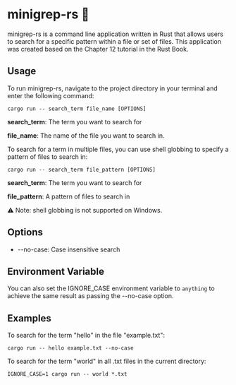 # minigrep-rs 🦀

minigrep-rs is a command line application written in Rust that allows users to search for a specific pattern within a file or set of files. This application was created based on the Chapter 12 tutorial in the Rust Book.

## Usage

To run minigrep-rs, navigate to the project directory in your terminal and enter the following command:

```shell
cargo run -- search_term file_name [OPTIONS]
```

**search_term**: The term you want to search for

**file_name**: The name of the file you want to search in.

To search for a term in multiple files, you can use shell globbing to specify a pattern of files to search in:

```
cargo run -- search_term file_pattern [OPTIONS]
```

**search_term**: The term you want to search for

**file_pattern**: A pattern of files to search in

⚠️ Note: shell globbing is not supported on Windows.

## Options

- --no-case: Case insensitive search

## Environment Variable

You can also set the IGNORE_CASE environment variable to `anything` to achieve the same result as passing the --no-case option.

## Examples

To search for the term "hello" in the file "example.txt":

```
cargo run -- hello example.txt --no-case
```

To search for the term "world" in all .txt files in the current directory:

```
IGNORE_CASE=1 cargo run -- world *.txt
```
